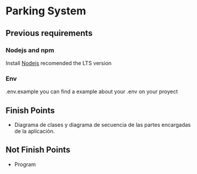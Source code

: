 # Parking System

## Previous requirements

### Nodejs and npm

Install [Nodejs](https://nodejs.org/es/) recomended the LTS version

### Env

.env.example you can find a example about your .env on your proyect

## Finish Points

- Diagrama de clases y diagrama de secuencia de las partes encargadas de la
  aplicación.

## Not Finish Points

- Program
